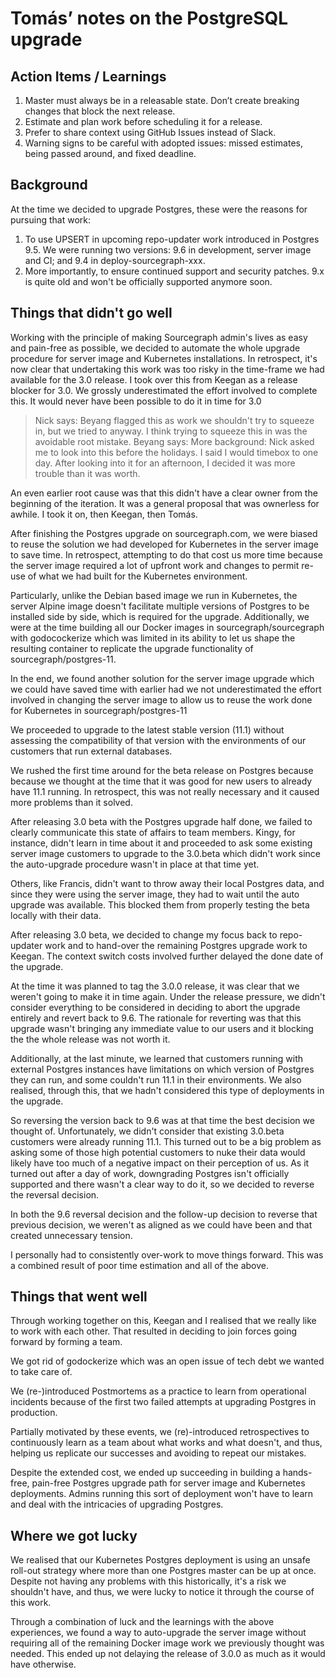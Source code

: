 # Tomás’ notes on the PostgreSQL upgrade

## Action Items / Learnings

1. Master must always be in a releasable state. Don’t create breaking changes that block the next release.
1. Estimate and plan work before scheduling it for a release.
1. Prefer to share context using GitHub Issues instead of Slack.
1. Warning signs to be careful with adopted issues: missed estimates, being passed around, and fixed deadline.

## Background

At the time we decided to upgrade Postgres, these were the reasons for pursuing that work:

1. To use UPSERT in upcoming repo-updater work introduced in Postgres 9.5. We were running two versions: 9.6 in development, server image and CI; and 9.4 in deploy-sourcegraph-xxx.
1. More importantly, to ensure continued support and security patches. 9.x is quite old and won't be officially supported anymore soon.

## Things that didn't go well

Working with the principle of making Sourcegraph admin's lives as easy and pain-free as possible, we decided to automate the whole upgrade procedure for server image and Kubernetes installations. In retrospect, it's now clear that undertaking this work was too risky in the time-frame we had available for the 3.0 release. I took over this from Keegan as a release blocker for 3.0. We grossly underestimated the effort involved to complete this. It would never have been possible to do it in time for 3.0

> Nick says: Beyang flagged this as work we shouldn't try to squeeze in, but we tried to anyway. I think trying to squeeze this in was the avoidable root mistake.
> Beyang says: More background: Nick asked me to look into this before the holidays. I said I would timebox to one day. After looking into it for an afternoon, I decided it was more trouble than it was worth.

An even earlier root cause was that this didn't have a clear owner from the beginning of the iteration. It was a general proposal that was ownerless for awhile. I took it on, then Keegan, then Tomás.

After finishing the Postgres upgrade on sourcegraph.com, we were biased to reuse the solution we had developed for Kubernetes in the server image to save time. In retrospect, attempting to do that cost us more time because the server image required a lot of upfront work and changes to permit re-use of what we had built for the Kubernetes environment.

Particularly, unlike the Debian based image we run in Kubernetes, the server Alpine image doesn't facilitate multiple versions of Postgres to be installed side by side, which is required for the upgrade. Additionally, we were at the time building all our Docker images in sourcegraph/sourcegraph with godocockerize which was limited in its ability to let us shape the resulting container to replicate the upgrade functionality of sourcegraph/postgres-11.

In the end, we found another solution for the server image upgrade which we could have saved time with earlier had we not underestimated the effort involved in changing the server image to allow us to reuse the work done for Kubernetes in sourcegraph/postgres-11

We proceeded to upgrade to the latest stable version (11.1) without assessing the compatibility of that version with the environments of our customers that run external databases.

We rushed the first time around for the beta release on Postgres because  because we thought at the time that it was good for new users to already have 11.1 running. In retrospect, this was not really necessary and it caused more problems than it solved.

After releasing 3.0 beta with the Postgres upgrade half done, we failed to clearly communicate this state of affairs to team members. Kingy, for instance, didn't learn in time about it and proceeded to ask some existing server image customers to upgrade to the 3.0.beta which didn't work since the auto-upgrade procedure wasn't in place at that time yet.

Others, like Francis, didn't want to throw away their local Postgres data, and since they were using the server image, they had to wait until the auto upgrade was available. This blocked them from properly testing the beta locally with their data.

After releasing 3.0 beta, we decided to change my focus back to repo-updater work and to hand-over the remaining Postgres upgrade work to Keegan. The context switch costs involved further delayed the done date of the upgrade.

At the time it was planned to tag the 3.0.0 release, it was clear that we weren't going to make it in time again. Under the release pressure, we didn't consider everything to be considered in deciding to abort the upgrade entirely and revert back to 9.6. The rationale for reverting was that this upgrade wasn't bringing any immediate value to our users and it blocking the the whole release was not worth it.

Additionally, at the last minute, we learned that customers running with external Postgres instances have limitations on which version of Postgres they can run, and some couldn't run 11.1 in their environments. We also realised, through this, that we hadn't considered this type of deployments in the upgrade.

So reversing the version back to 9.6 was at that time the best decision we thought of. Unfortunately, we didn't consider that existing 3.0.beta customers were already running 11.1. This turned out to be a big problem as asking some of those high potential customers to nuke their data would likely have too much of a negative impact on their perception of us. As it turned out after a day of work, downgrading Postgres isn't officially supported and there wasn't a clear way to do it, so we decided to reverse the reversal decision.

In both the 9.6 reversal decision and the follow-up decision to reverse that previous decision, we weren't as aligned as we could have been and that created unnecessary tension.

I personally had to consistently over-work to move things forward. This was a combined result of poor time estimation and all of the above.

## Things that went well

Through working together on this, Keegan and I realised that we really like to work with each other. That resulted in deciding to join forces going forward by forming a team.

We got rid of godockerize which was an open issue of tech debt we wanted to take care of.

We (re-)introduced Postmortems as a practice to learn from operational incidents because of the first two failed attempts at upgrading Postgres in production.

Partially motivated by these events, we (re)-introduced retrospectives to continuously learn as a team about what works and what doesn't, and thus, helping us replicate our successes and avoiding to repeat our mistakes.

Despite the extended cost, we ended up succeeding in building a hands-free, pain-free Postgres upgrade path for server image and Kubernetes deployments. Admins running this sort of deployment won't have to learn and deal with the intricacies of upgrading Postgres.

## Where we got lucky

We realised that our Kubernetes Postgres deployment is using an unsafe roll-out strategy where more than one Postgres master can be up at once. Despite not having any problems with this historically, it's a risk we shouldn't have, and thus, we were lucky to notice it through the course of this work.

Through a combination of luck and the learnings with the above experiences, we found a way to auto-upgrade the server image without requiring all of the remaining Docker image work we previously thought was needed. This ended up not delaying the release of 3.0.0 as much as it would have otherwise.

